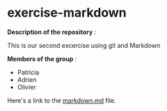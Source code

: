 # exercise-markdown

**Description of the repository** : 

This is our second excercise using git and Markdown

**Members of the group** : 
* Patricia
* Adrien
* Olivier

Here's a link to the [markdown.md](https://github.com/Olivier-BeCode/exercise-markdown/blob/master/markdown.md) file.

